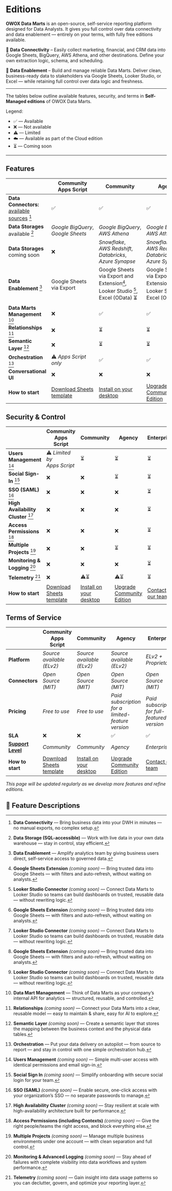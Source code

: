 # Editions

**OWOX Data Marts** is an open-source, self-service reporting platform designed for Data Analysts. It gives you full control over data connectivity and data enablement — entirely on your terms, with fully free editions available.

🔌 **Data Connectivity** – Easily collect marketing, financial, and CRM data into Google Sheets, BigQuery, AWS Athena, and other destinations. Define your own extraction logic, schema, and scheduling.

🚀 **Data Enablement** – Build and manage reliable Data Marts. Deliver clean, business-ready data to stakeholders via Google Sheets, Looker Studio, or Excel — while retaining full control over data logic and freshness.

---

The tables below outline available features, security, and terms in **Self-Managed editions** of OWOX Data Marts.

Legend:

- ✅ — Available
- ❌ — Not available
- ⚠️ — Limited
- ☁️ — Available as part of the Cloud edition
- ⏳ — Coming soon

---

## Features

|                                                                             | **Community Apps Script** | **Community** | **Agency** | **Enterprise** |
|-----------------------------------------------------------------------------|---------------------------|--------------------------|----------------------|------------------------|
| **Data Connectors:** [available sources](../../README.md#data-sources) [^1] | ✅ | ✅ | ✅ | ✅ |
| **Data Storages** available [^2]                                            | *Google BigQuery*, *Google Sheets* | *Google BigQuery*, *AWS Athena* | *Google BigQuery*, *AWS Athena* | *Google BigQuery*, *AWS Athena* |
| **Data Storages** coming soon                                               | ❌ | *Snowflake*, *AWS Redshift*, *Databricks*, *Azure Synapse* | *Snowflake*, *AWS Redshift*, *Databricks*, *Azure Synapse* | *Snowflake*, *AWS Redshift*, *Databricks*, *Azure Synapse* |
| **Data Enablement** [^3]                                                    | Google Sheets via Export | Google Sheets via Export and Extension[^4], Looker Studio [^5], Excel (OData) ⏳ | Google Sheets via Export and Extension [^4], Looker Studio [^5], Excel (OData) ⏳ | Google Sheets via Export and Extension [^4], Looker Studio [^5], Excel (OData) ⏳ |
| **Data Marts Management** [^6]                                              | ❌ | ✅ | ✅ | ✅ |
| **Relationships** [^7]                                                      | ❌ | ⏳ | ⏳ | ⏳ |
| **Semantic Layer** [^17]                                                    | ❌ | ⏳ | ⏳ | ⏳ |
| **Orchestration** [^8]                                                      | ⚠️ *Apps Script only* | ✅ | ✅ | ✅ |
| **Conversational UI**                                                       | ❌ | ❌ | ❌ | ⏳ |
| **How to start**                                                            | [Download Sheets template](../../README.md#data-sources) | [Install on your desktop](./quick-start.md) | [Upgrade Community Edition](https://www.owox.com/pricing)  | [Contact our team](https://www.owox.com/pricing) |

## Security & Control

|  | **Community Apps Script** | **Community** | **Agency** | **Enterprise** |
|-----------------------------|---------------------------|--------------------------|----------------------|------------------------|
| **Users Management** [^9] | ⚠️ *Limited by Apps Script* | ⏳ | ⏳ | ⏳ |
| **Social Sign-In** [^10] | ❌ | ❌ | ⏳ | ⏳ |
|  **SSO (SAML)** [^11] | ❌ | ❌ | ❌ | ⏳ |
|  **High Availability Cluster** [^12] | ❌ | ❌ | ❌ | ⏳ |
|  **Access Permissions** [^13] | ❌ | ❌ | ❌ | ⏳ |
|  **Multiple Projects** [^14] | ❌ | ❌ | ⏳ | ⏳ |
|  **Monitoring & Logging** [^15] | ❌ | ❌ | ❌ | ⏳ |
|  **Telemetry** [^16] | ❌ | ⚠️⏳ | ⚠️⏳ | ⏳ |
| **How to start** | [Download Sheets template](../../README.md#data-sources) | [Install on your desktop](./quick-start.md) | [Upgrade Community Edition](https://www.owox.com/pricing)  | [Contact our team](https://www.owox.com/pricing) |

## Terms of Service

|  | **Community Apps Script** | **Community** | **Agency** | **Enterprise** |
|-----------------------------|---------------------------|--------------------------|----------------------|------------------------|
| **Platform**  | *Source available (ELv2)* | *Source available (ELv2)* | *Source available (ELv2)* | *ELv2 + Proprietary* |
| **Connectors** | *Open Source (MIT)* | *Open Source (MIT)* | *Open Source (MIT)* | *Open Source (MIT)* |
| **Pricing** | *Free to use* | *Free to use* | *Paid subscription for a limited-feature version* | *Paid subscription for full-featured version* |
| **SLA** | ❌ | ❌ | ✅ | ✅ |
| [**Support Level**](https://support.owox.com/hc/en-us/articles/115000216754-Support-Options) | *Community* | *Community* | *Agency* | *Enterprise* |
| **How to start** | [Download Sheets template](../../README.md#data-sources) | [Install on your desktop](./quick-start.md) | [Upgrade Community Edition](https://www.owox.com/pricing)  | [Contact our team](https://www.owox.com/pricing) |

*This page will be updated regularly as we develop more features and refine editions.*

## 📝 Feature Descriptions

[^1]: **Data Connectivity** — Bring business data into your DWH in minutes — no manual exports, no complex setup.  
[^2]: **Data Storage (SQL-accessible)** — Work with live data in your own data warehouse — stay in control, stay efficient.  
[^3]: **Data Enablement** — Amplify analytics team by giving business users direct, self-service access to governed data.  
[^4]: **Google Sheets Extension** *(coming soon)* — Bring trusted data into Google Sheets — with filters and auto-refresh, without waiting on analysts.  
[^5]: **Looker Studio Connector** *(coming soon)* — Connect Data Marts to Looker Studio so teams can build dashboards on trusted, reusable data — without rewriting logic.  
[^6]: **Data Mart Management** — Think of Data Marts as your company’s internal API for analytics — structured, reusable, and controlled.  
[^7]: **Relationships** *(coming soon)* — Connect your Data Marts into a clear, reusable model — easy to maintain & share, easy for AI to explore.  
[^8]: **Orchestration** — Put your data delivery on autopilot — from source to report — and stay in control with one simple orchestration hub.  
[^9]: **Users Management** *(coming soon)* — Simple multi-user access with identical permissions and email sign-in.  
[^10]: **Social Sign In** *(coming soon)* — Simplify onboarding with secure social login for your team.  
[^11]: **SSO (SAML)** *(coming soon)* — Enable secure, one-click access with your organization’s SSO — no separate passwords to manage.  
[^12]: **High Availability Cluster** *(coming soon)* — Stay resilient at scale with high-availability architecture built for performance.  
[^13]: **Access Permissions (including Contexts)** *(coming soon)* — Give the right people/teams the right access, and block everything else.  
[^14]: **Multiple Projects** *(coming soon)* — Manage multiple business environments under one account — with clean separation and full control.  
[^15]: **Monitoring & Advanced Logging** *(coming soon)* — Stay ahead of failures with complete visibility into data workflows and system performance.  
[^16]: **Telemetry** *(coming soon)* — Gain insight into data usage patterns so you can declutter, govern, and optimize your reporting layer.
[^17]: **Semantic Layer** *(coming soon)* — Create a semantic layer that stores the mapping between the business context and the physical data tables.
